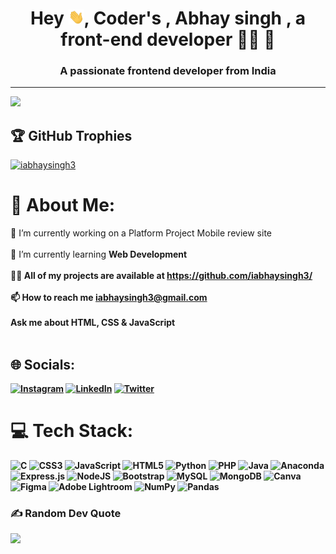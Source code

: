 # <div align="center"> Hey <img src="https://github.com/ankitwarbhe/ankitwarbhe/blob/master/Hi.gif" width="25px">, Coder's , Abhay singh , a front-end  developer 👨‍💻 🚀</div>
<h3 align="center">A passionate frontend developer from India</h3>

---
[![](https://visitcount.itsvg.in/api?id=iabhaysingh3&icon=0&color=0)](https://visitcount.itsvg.in)

## 🏆 GitHub Trophies
<p align="left"> <a href="https://github.com/ryo-ma/github-profile-trophy"><img src="https://github-profile-trophy.vercel.app/?username=iabhaysingh3" alt="iabhaysingh3" /></a> </p>


# 💫 About Me:
🔭 I’m currently working on a Platform Project Mobile review site<br><br>🌱 I’m currently learning <b>Web Development<br><br>👨‍💻 All of my projects are available at https://github.com/iabhaysingh3/<br><br>📫 How to reach me iabhaysingh3@gmail.com<br><br>Ask me about HTML, CSS & JavaScript<br><br>


## 🌐 Socials:
[![Instagram](https://img.shields.io/badge/Instagram-%23E4405F.svg?logo=Instagram&logoColor=white)](https://instagram.com/iabhaysingh3) [![LinkedIn](https://img.shields.io/badge/LinkedIn-%230077B5.svg?logo=linkedin&logoColor=white)](https://linkedin.com/in/abhaysingh3) [![Twitter](https://img.shields.io/badge/Twitter-%231DA1F2.svg?logo=Twitter&logoColor=white)](https://twitter.com/iabhaysingh3) 

# 💻 Tech Stack:
![C](https://img.shields.io/badge/c-%2300599C.svg?style=flat&logo=c&logoColor=white) ![CSS3](https://img.shields.io/badge/css3-%231572B6.svg?style=flat&logo=css3&logoColor=white) ![JavaScript](https://img.shields.io/badge/javascript-%23323330.svg?style=flat&logo=javascript&logoColor=%23F7DF1E) ![HTML5](https://img.shields.io/badge/html5-%23E34F26.svg?style=flat&logo=html5&logoColor=white) ![Python](https://img.shields.io/badge/python-3670A0?style=flat&logo=python&logoColor=ffdd54) ![PHP](https://img.shields.io/badge/php-%23777BB4.svg?style=flat&logo=php&logoColor=white) ![Java](https://img.shields.io/badge/java-%23ED8B00.svg?style=flat&logo=java&logoColor=white) ![Anaconda](https://img.shields.io/badge/Anaconda-%2344A833.svg?style=flat&logo=anaconda&logoColor=white) ![Express.js](https://img.shields.io/badge/express.js-%23404d59.svg?style=flat&logo=express&logoColor=%2361DAFB) ![NodeJS](https://img.shields.io/badge/node.js-6DA55F?style=flat&logo=node.js&logoColor=white) ![Bootstrap](https://img.shields.io/badge/bootstrap-%23563D7C.svg?style=flat&logo=bootstrap&logoColor=white) ![MySQL](https://img.shields.io/badge/mysql-%2300f.svg?style=flat&logo=mysql&logoColor=white) ![MongoDB](https://img.shields.io/badge/MongoDB-%234ea94b.svg?style=flat&logo=mongodb&logoColor=white) ![Canva](https://img.shields.io/badge/Canva-%2300C4CC.svg?style=flat&logo=Canva&logoColor=white) 	![Figma](https://img.shields.io/badge/figma-%23F24E1E.svg?style=flat&logo=figma&logoColor=white) ![Adobe Lightroom](https://img.shields.io/badge/Adobe%20Lightroom-31A8FF.svg?style=flat&logo=Adobe%20Lightroom&logoColor=white) ![NumPy](https://img.shields.io/badge/numpy-%23013243.svg?style=flat&logo=numpy&logoColor=white) ![Pandas](https://img.shields.io/badge/pandas-%23150458.svg?style=flat&logo=pandas&logoColor=white)




### ✍️ Random Dev Quote
![](https://quotes-github-readme.vercel.app/api?type=vetical&theme=radical)



